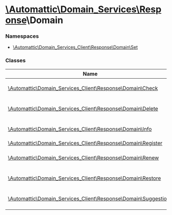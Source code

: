 # [\Automattic](../namespaces/automattic.md)[\Domain_Services](../namespaces/automattic-domain-services.md)[\Response](../namespaces/automattic-domain-services-response.md)\Domain

### Namespaces

* [\Automattic\Domain_Services_Client\Response\Domain\Set](../namespaces/automattic-domain-services-response-domain-set.md)

### Classes

| Name | Summary |
|------|---------|
| [\Automattic\Domain_Services_Client\Response\Domain\Check](../classes/Automattic-Domain-Services-Response-Domain-Check.md) | Response of the `Domain\Check` command |
| [\Automattic\Domain_Services_Client\Response\Domain\Delete](../classes/Automattic-Domain-Services-Response-Domain-Delete.md) | Response of a Domain\Delete command |
| [\Automattic\Domain_Services_Client\Response\Domain\Info](../classes/Automattic-Domain-Services-Response-Domain-Info.md) | Response of a `Domain\Info` command |
| [\Automattic\Domain_Services_Client\Response\Domain\Register](../classes/Automattic-Domain-Services-Response-Domain-Register.md) |  |
| [\Automattic\Domain_Services_Client\Response\Domain\Renew](../classes/Automattic-Domain-Services-Response-Domain-Renew.md) | Response of a Domain\Renew command |
| [\Automattic\Domain_Services_Client\Response\Domain\Restore](../classes/Automattic-Domain-Services-Response-Domain-Restore.md) | Response of a `Domain\Restore` command |
| [\Automattic\Domain_Services_Client\Response\Domain\Suggestions](../classes/Automattic-Domain-Services-Response-Domain-Suggestions.md) | Response of a Domain_Suggestions command |
